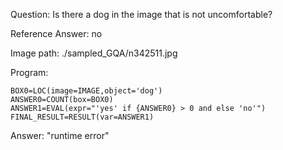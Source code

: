 Question: Is there a dog in the image that is not uncomfortable?

Reference Answer: no

Image path: ./sampled_GQA/n342511.jpg

Program:

```
BOX0=LOC(image=IMAGE,object='dog')
ANSWER0=COUNT(box=BOX0)
ANSWER1=EVAL(expr="'yes' if {ANSWER0} > 0 and else 'no'")
FINAL_RESULT=RESULT(var=ANSWER1)
```
Answer: "runtime error"

